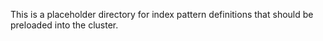 This is a placeholder directory for index pattern definitions that should be
preloaded into the cluster.
